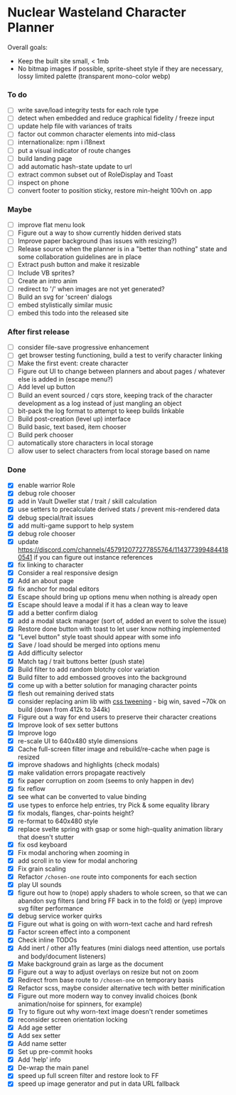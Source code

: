 # Nuclear Wasteland Character Planner

Overall goals:

- Keep the built site small, < 1mb
- No bitmap images if possible, sprite-sheet style if they are necessary, lossy limited palette (transparent mono-color webp)

### To do

- [ ] write save/load integrity tests for each role type
- [ ] detect when embedded and reduce graphical fidelity / freeze input
- [ ] update help file with variances of traits
- [ ] factor out common character elements into mid-class
- [ ] internationalize: npm i i18next
- [ ] put a visual indicator of route changes
- [ ] build landing page
- [ ] add automatic hash-state update to url
- [ ] extract common subset out of RoleDisplay and Toast
- [ ] inspect on phone
- [ ] convert footer to position sticky, restore min-height 100vh on .app

### Maybe

- [ ] improve flat menu look
- [ ] Figure out a way to show currently hidden derived stats
- [ ] Improve paper background (has issues with resizing?)
- [ ] Release source when the planner is in a "better than nothing" state and some collaboration guidelines are in place
- [ ] Extract push button and make it resizable
- [ ] Include VB sprites?
- [ ] Create an intro anim
- [ ] redirect to '/' when images are not yet generated?
- [ ] Build an svg for 'screen' dialogs
- [ ] embed stylistically similar music
- [ ] embed this todo into the released site

### After first release

- [ ] consider file-save progressive enhancement
- [ ] get browser testing functioning, build a test to verify character linking
- [ ] Make the first event: create character
- [ ] Figure out UI to change between planners and about pages / whatever else is added in (escape menu?)
- [ ] Add level up button
- [ ] Build an event sourced / cqrs store, keeping track of the character development as a log instead of just mangling an object
- [ ] bit-pack the log format to attempt to keep builds linkable
- [ ] Build post-creation (level up) interface
- [ ] Build basic, text based, item chooser
- [ ] Build perk chooser
- [ ] automatically store characters in local storage
- [ ] allow user to select characters from local storage based on name

### Done

- [x] enable warrior Role
- [x] debug role chooser
- [x] add in Vault Dweller stat / trait / skill calculation
- [x] use setters to precalculate derived stats / prevent mis-rendered data
- [x] debug special/trait issues
- [x] add multi-game support to help system
- [x] debug role chooser
- [x] update https://discord.com/channels/457912077277855764/1143773994844180541 if you can figure out instance references
- [x] fix linking to character
- [x] Consider a real responsive design
- [x] Add an about page
- [x] fix anchor for modal editors
- [x] Escape should bring up options menu when nothing is already open
- [x] Escape should leave a modal if it has a clean way to leave
- [x] add a better confirm dialog
- [x] add a modal stack manager (sort of, added an event to solve the issue)
- [x] Restore done button with toast to let user know nothing implemented
- [x] "Level button" style toast should appear with some info
- [x] Save / load should be merged into options menu
- [x] Add difficulty selector
- [x] Match tag / trait buttons better (push state)
- [x] Build filter to add random blotchy color variation
- [x] Build filter to add embossed grooves into the background
- [x] come up with a better solution for managing character points
- [x] flesh out remaining derived stats
- [x] consider replacing anim lib with [css tweening](https://news.ycombinator.com/item?id=36442797) - big win, saved ~70k on build (down from 412k to 344k)
- [x] Figure out a way for end users to preserve their character creations
- [x] Improve look of sex setter buttons
- [x] Improve logo
- [x] re-scale UI to 640x480 style dimensions
- [x] Cache full-screen filter image and rebuild/re-cache when page is resized
- [x] improve shadows and highlights (check modals)
- [x] make validation errors propagate reactively
- [x] fix paper corruption on zoom (seems to only happen in dev)
- [x] fix reflow
- [x] see what can be converted to value binding
- [x] use types to enforce help entries, try Pick & some equality library
- [x] fix modals, flanges, char-points height?
- [x] re-format to 640x480 style
- [x] replace svelte spring with gsap or some high-quality animation library that doesn't stutter
- [x] fix osd keyboard
- [x] Fix modal anchoring when zooming in
- [x] add scroll in to view for modal anchoring
- [x] Fix grain scaling
- [x] Refactor `/chosen-one` route into components for each section
- [x] play UI sounds
- [x] figure out how to (nope) apply shaders to whole screen, so that we can abandon svg filters (and bring FF back in to the fold) or (yep) improve svg filter performance
- [x] debug service worker quirks
- [x] Figure out what is going on with worn-text cache and hard refresh
- [x] Factor screen effect into a component
- [x] Check inline TODOs
- [x] Add inert / other a11y features (mini dialogs need attention, use portals and body/document listeners)
- [x] Make background grain as large as the document
- [x] Figure out a way to adjust overlays on resize but not on zoom
- [x] Redirect from base route to `/chosen-one` on temporary basis
- [x] Refactor scss, maybe consider alternative tech with better minification
- [x] Figure out more modern way to convey invalid choices (bonk animation/noise for spinners, for example)
- [x] Try to figure out why worn-text image doesn't render sometimes
- [x] reconsider screen orientation locking
- [x] Add age setter
- [x] Add sex setter
- [x] Add name setter
- [x] Set up pre-commit hooks
- [x] Add 'help' info
- [x] De-wrap the main panel
- [x] speed up full screen filter and restore look to FF
- [x] speed up image generator and put in data URL fallback
